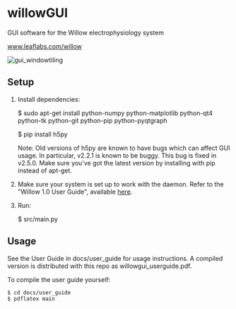 # willowGUI
GUI software for the Willow electrophysiology system

www.leaflabs.com/willow

![gui_windowtiling](https://github.com/leaflabs/willowgui/blob/master/docs/user_guide/screenshots/gui_windowtiling.png)

## Setup

1. Install dependencies:

    $ sudo apt-get install python-numpy python-matplotlib python-qt4 python-tk python-git python-pip python-pyqtgraph

    $ pip install h5py

   Note: Old versions of h5py are known to have bugs which can affect GUI
   usage. In particular, v2.2.1 is known to be buggy. This bug is fixed in
   v2.5.0. Make sure you've got the latest version by installing with pip
   instead of apt-get.

2. Make sure your system is set up to work with the daemon. Refer to the
    "Willow 1.0 User Guide", available [here](docs/user_guide/willowgui_userguide.pdf).

3. Run:

    $ src/main.py


## Usage

See the User Guide in docs/user_guide for usage instructions. A compiled
version is distributed with this repo as willowgui_userguide.pdf.

To compile the user guide yourself:

    $ cd docs/user_guide
    $ pdflatex main

